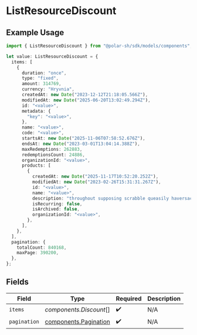 # ListResourceDiscount

## Example Usage

```typescript
import { ListResourceDiscount } from "@polar-sh/sdk/models/components";

let value: ListResourceDiscount = {
  items: [
    {
      duration: "once",
      type: "fixed",
      amount: 314769,
      currency: "Hryvnia",
      createdAt: new Date("2023-12-12T21:18:05.566Z"),
      modifiedAt: new Date("2025-06-20T13:02:49.294Z"),
      id: "<value>",
      metadata: {
        "key": "<value>",
      },
      name: "<value>",
      code: "<value>",
      startsAt: new Date("2025-11-06T07:58:52.676Z"),
      endsAt: new Date("2023-03-01T13:04:14.388Z"),
      maxRedemptions: 262883,
      redemptionsCount: 24886,
      organizationId: "<value>",
      products: [
        {
          createdAt: new Date("2025-11-17T10:52:20.252Z"),
          modifiedAt: new Date("2023-02-26T15:31:31.267Z"),
          id: "<value>",
          name: "<value>",
          description: "throughout supposing scrabble queasily haversack",
          isRecurring: false,
          isArchived: false,
          organizationId: "<value>",
        },
      ],
    },
  ],
  pagination: {
    totalCount: 840168,
    maxPage: 390200,
  },
};
```

## Fields

| Field                                                          | Type                                                           | Required                                                       | Description                                                    |
| -------------------------------------------------------------- | -------------------------------------------------------------- | -------------------------------------------------------------- | -------------------------------------------------------------- |
| `items`                                                        | *components.Discount*[]                                        | :heavy_check_mark:                                             | N/A                                                            |
| `pagination`                                                   | [components.Pagination](../../models/components/pagination.md) | :heavy_check_mark:                                             | N/A                                                            |